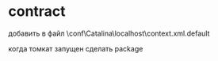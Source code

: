 # contract

добавить в файл \conf\Catalina\localhost\context.xml.default
 <Context>  
  <Resource name="jdbc/Postgres" auth="Container"
				  type="javax.sql.DataSource" username="{your username}" password="{your password}"
				  driverClassName="org.postgresql.Driver"
				  url="{your url}"
				  maxActive="36" maxIdle="8"/>
</Context>

когда томкат запущен сделать package 
